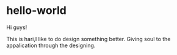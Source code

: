 # hello-world

Hi guys!

This is hari,I like to do design something better.
Giving soul to the appalication through the designing.

